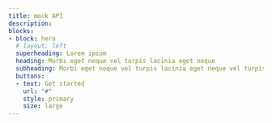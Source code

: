 ```yaml
---
title: mock API
description: 
blocks:
- block: hero
  # layout: left
  superheading: Lorem ipsum
  heading: Morbi eget neque vel turpis lacinia eget neque
  subheading: Morbi eget neque vel turpis lacinia eget neque vel turpis lacinia lacinia eget neque vel lorem ipsim dolorem turpis lacinia eget neque vel turpis lacinia.
  buttons:
  - text: Get started
    url: "#"
    style: primary
    size: large
---
```


